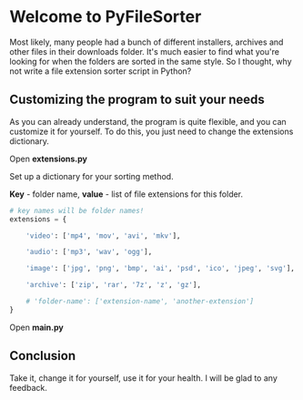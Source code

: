 # Welcome to PyFileSorter

Most likely, many people had a bunch of different installers, archives and other files in their downloads folder. It's much easier to find what you're looking for when the folders are sorted in the same style. So I thought, why not write a file extension sorter script in Python?

## Customizing the program to suit your needs
As you can already understand, the program is quite flexible, and you can customize it for yourself. To do this, you just need to change the extensions dictionary.

Open **extensions.py**

Set up a dictionary for your sorting method.

**Key** - folder name, **value** - list of file extensions for this folder.
```python
# key names will be folder names!
extensions = {

    'video': ['mp4', 'mov', 'avi', 'mkv'],

    'audio': ['mp3', 'wav', 'ogg'],

    'image': ['jpg', 'png', 'bmp', 'ai', 'psd', 'ico', 'jpeg', 'svg'],

    'archive': ['zip', 'rar', '7z', 'z', 'gz'],

    # 'folder-name': ['extension-name', 'another-extension']
}
```

Open **main.py** 

## Conclusion 
Take it, change it for yourself, use it for your health. I will be glad to any feedback.

